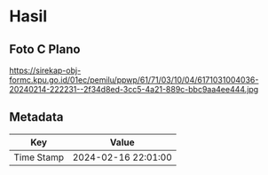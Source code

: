 # Hasil

## Foto C Plano

https://sirekap-obj-formc.kpu.go.id/01ec/pemilu/ppwp/61/71/03/10/04/6171031004036-20240214-222231--2f34d8ed-3cc5-4a21-889c-bbc9aa4ee444.jpg


## Metadata

| Key        | Value               |
| ---------- | ------------------- |
| Time Stamp | 2024-02-16 22:01:00 |



